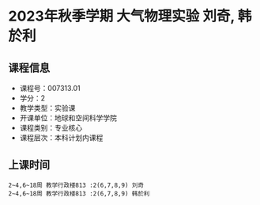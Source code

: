 # 2023年秋季学期 大气物理实验 刘奇, 韩於利






## 课程信息

- 课程号：007313.01
- 学分：2
- 教学类型：实验课
- 开课单位：地球和空间科学学院
- 课程类别：专业核心
- 课程层次：本科计划内课程

## 上课时间

```
2~4,6~18周 教学行政楼813 :2(6,7,8,9) 刘奇
2~4,6~18周 教学行政楼813 :2(6,7,8,9) 韩於利
```

